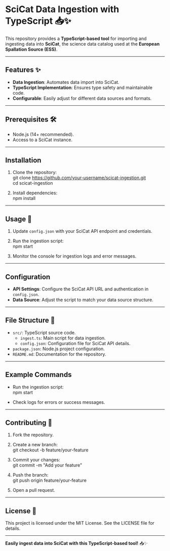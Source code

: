 # SciCat Data Ingestion with TypeScript 📥✨  

This repository provides a **TypeScript-based tool** for importing and ingesting data into **SciCat**, the science data catalog used at the **European Spallation Source (ESS)**.

---

## Features ✨  

- **Data Ingestion**: Automates data import into SciCat.  
- **TypeScript Implementation**: Ensures type safety and maintainable code.  
- **Configurable**: Easily adjust for different data sources and formats.  

---

## Prerequisites 🛠️  

- Node.js (14+ recommended).  
- Access to a SciCat instance.  

---

## Installation  

1. Clone the repository:  
   git clone https://github.com/your-username/scicat-ingestion.git  
   cd scicat-ingestion  

2. Install dependencies:  
   npm install  

---

## Usage 🔧  

1. Update `config.json` with your SciCat API endpoint and credentials.  

2. Run the ingestion script:  
   npm start  

3. Monitor the console for ingestion logs and error messages.  

---

## Configuration  

- **API Settings**: Configure the SciCat API URL and authentication in `config.json`.  
- **Data Source**: Adjust the script to match your data source structure.  

---

## File Structure 📂  

- `src/`: TypeScript source code.  
  - `ingest.ts`: Main script for data ingestion.  
  - `config.json`: Configuration file for SciCat API details.  
- `package.json`: Node.js project configuration.  
- `README.md`: Documentation for the repository.  

---

## Example Commands  

- Run the ingestion script:  
  npm start  

- Check logs for errors or success messages.  

---

## Contributing 🤝  

1. Fork the repository.  
2. Create a new branch:  
   git checkout -b feature/your-feature  

3. Commit your changes:  
   git commit -m "Add your feature"  

4. Push the branch:  
   git push origin feature/your-feature  

5. Open a pull request.  

---

## License 📝  

This project is licensed under the MIT License. See the LICENSE file for details.  

---

**Easily ingest data into SciCat with this TypeScript-based tool!** 📥✨  
